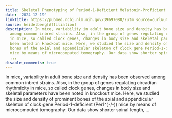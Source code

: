 ```yaml
---
title: Skeletal Phenotyping of Period-1-Deficient Melatonin-Proficient Mice
date: '2024-12-19'
linkTitle: https://pubmed.ncbi.nlm.nih.gov/39697088/?utm_source=curl&utm_medium=rss&utm_campaign=pubmed-2&utm_content=1FakS-2QOkCT8HsMOQP1bCRQ4YzyumYOmxmF0moLsQ3dFB1E9V&fc=20220326224207&ff=20241219170844&v=2.18.0.post9+e462414
source: heidelberg[Affiliation]
description: In mice, variability in adult bone size and density has been observed
  among common inbred strains. Also, in the group of genes regulating circadian rhythmicity
  in mice, so called clock genes, changes in body size and skeletal parameters have
  been noted in knockout mice. Here, we studied the size and density of prominent
  bones of the axial and appendicular skeleton of clock gene Period-1-deficient (Per1^(-/-))
  mice by means of microcomputed tomography. Our data show shorter spinal length,
  ...
disable_comments: true
---
```

In mice, variability in adult bone size and density has been observed among common inbred strains. Also, in the group of genes regulating circadian rhythmicity in mice, so called clock genes, changes in body size and skeletal parameters have been noted in knockout mice. Here, we studied the size and density of prominent bones of the axial and appendicular skeleton of clock gene Period-1-deficient (Per1^(-/-)) mice by means of microcomputed tomography. Our data show shorter spinal length, ...